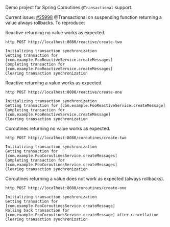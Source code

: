 Demo project for Spring Coroutines `@Transactional` support.

Current issue: [#25998](https://github.com/spring-projects/spring-framework/issues/25998) @Transactional on suspending function returning a value always rollbacks. To reproduce:

Reactive returning no value works as expected.
```
http POST http://localhost:8080/reactive/create-two

Initializing transaction synchronization
Getting transaction for [com.example.FooReactiveService.createMessages]
Completing transaction for [com.example.FooReactiveService.createMessages]
Clearing transaction synchronization
```

Reactive returning a value works as expected.
```
http POST http://localhost:8080/reactive/create-one

Initializing transaction synchronization
Getting transaction for [com.example.FooReactiveService.createMessage]
Completing transaction for [com.example.FooReactiveService.createMessage]
Clearing transaction synchronization
```

Coroutines returning no value works as expected. 
```
http POST http://localhost:8080/coroutines/create-two

Initializing transaction synchronization
Getting transaction for [com.example.FooCoroutinesService.createMessages]
Completing transaction for [com.example.FooCoroutinesService.createMessages]
Clearing transaction synchronization
```

Coroutines returning a value does not work as expected (always rollbacks).
```
http POST http://localhost:8080/coroutines/create-one

Initializing transaction synchronization
Getting transaction for [com.example.FooCoroutinesService.createMessage]
Rolling back transaction for [com.example.FooCoroutinesService.createMessage] after cancellation
Clearing transaction synchronization
```